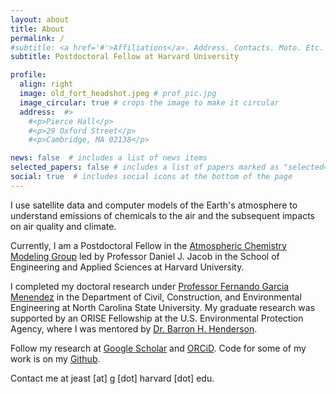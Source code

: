 ```yaml
---
layout: about
title: About
permalink: /
#subtitle: <a href='#'>Affiliations</a>. Address. Contacts. Moto. Etc.
subtitle: Postdoctoral Fellow at Harvard University

profile:
  align: right
  image: old_fort_headshot.jpeg # prof_pic.jpg
  image_circular: true # crops the image to make it circular
  address:  #>
    #<p>Pierce Hall</p>
    #<p>29 Oxford Street</p>
    #<p>Cambridge, MA 02138</p>

news: false  # includes a list of news items
selected_papers: false # includes a list of papers marked as "selected={true}"
social: true  # includes social icons at the bottom of the page
---
```


I use satellite data and computer models of the Earth's atmosphere to understand emissions of chemicals to the air and the subsequent impacts on air quality and climate.

Currently, I am a Postdoctoral Fellow in the [Atmospheric Chemistry Modeling Group](https://acmg.seas.harvard.edu) led by Professor Daniel J. Jacob in the School of Engineering and Applied Sciences at Harvard University.

I completed my doctoral research under [Professor Fernando Garcia Menendez](https://fgarciam.wordpress.ncsu.edu) in the Department of Civil, Construction, and Environmental Engineering at North Carolina State University. My graduate research was supported by an ORISE Fellowship at the U.S. Environmental Protection Agency, where I was mentored by [Dr. Barron H. Henderson](https://www.barronh.com).

Follow my research at [Google Scholar](https://scholar.google.com/citations?user=L1NLrxoAAAAJ) and [ORCiD](https://orcid.org/0000-0001-7199-6229). Code for some of my work is on my [Github](https://github.com/eastjames). 

Contact me at jeast [at] g [dot] harvard [dot] edu.
